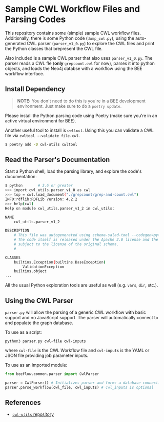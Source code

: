 # Sample CWL Workflow Files and Parsing Codes

This repository contains some (simple) sample CWL workflow
files. Additionally, there is some Python code (`dump_cwl.py`), using
the auto-generated CWL parser (`parser_v1_0.py`) to explore the CWL
files and print the Python classes that brepresent the CWL file.

Also included is a sample CWL parser that also uses
`parser_v1_0.py`. The parser reads a CWL fle (**only** `grepcount.cwl`
for now), parses it into python objects, and loads the Neo4j databse
with a workflow using the BEE workflow interface.

## Install Dependency

> **NOTE:** You don't need to do this is you're in a BEE development
> environment. Just make sure to do a `poetry update`.

Please install the Python parsing code using Poetry (make sure you're in an
active virtual environment for BEE).

Another useful tool to install is `cwltool`. Using this you can
validate a CWL file via `cwltool --validate file.cwl`.

```sh
$ poetry add -D cwl-utils cwltool
```

## Read the Parser's Documentation

Start a Python shell, load the parsing library, and explore the code's
documentation:

```sh
$ python       # 3.6 or greater
>>> import cwl_utils.parser_v1_0 as cwl
>>> top = cwl.load_document("./grepcount/grep-and-count.cwl")
INFO:rdflib:RDFLib Version: 4.2.2
>>> help(cwl)
Help on module cwl_utils.parser_v1_2 in cwl_utils:

NAME
    cwl_utils.parser_v1_2

DESCRIPTION
    # This file was autogenerated using schema-salad-tool --codegen=python
    # The code itself is released under the Apache 2.0 license and the help text is
    # subject to the license of the original schema.
    #

CLASSES
    builtins.Exception(builtins.BaseException)
        ValidationException
    builtins.object
...
```

All the usual Python exploration tools are useful as well (e.g. `vars`, `dir`,
etc.).

## Using the CWL Parser

`parser.py` will allow the parsing of a generic CWL workflow with basic support and no JavaScript
support. The parser will automatically connect to and populate the graph database.

To use as a script:

`python3 parser.py cwl-file cwl-inputs`

where `cwl-file` is the CWL Workflow file and `cwl-inputs` is the YAML or JSON file providing
job parameter inputs.

To use as an imported module:

```py
from beeflow.common.parser import CwlParser

parser = CwlParser() # Initializes parser and forms a database connection
parser.parse_workflow(cwl_file, cwl_inputs) # cwl_inputs is optional
```

## References

- [`cwl-utils` repository](https://github.com/common-workflow-language/cwl-utils)

